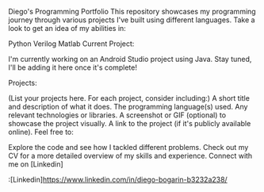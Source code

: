 Diego's Programming Portfolio
This repository showcases my programming journey through various projects I've built using different languages. Take a look to get an idea of my abilities in:

Python
Verilog
Matlab
Current Project:

I'm currently working on an Android Studio project using Java. Stay tuned, I'll be adding it here once it's complete!

Projects:

(List your projects here. For each project, consider including:)
A short title and description of what it does.
The programming language(s) used.
Any relevant technologies or libraries.
A screenshot or GIF (optional) to showcase the project visually.
A link to the project (if it's publicly available online).
Feel free to:

Explore the code and see how I tackled different problems.
Check out my CV for a more detailed overview of my skills and experience.
Connect with me on [Linkedin]

<linkedinlink>:[Linkedin]<https://www.linkedin.com/in/diego-bogarin-b3232a238/>
